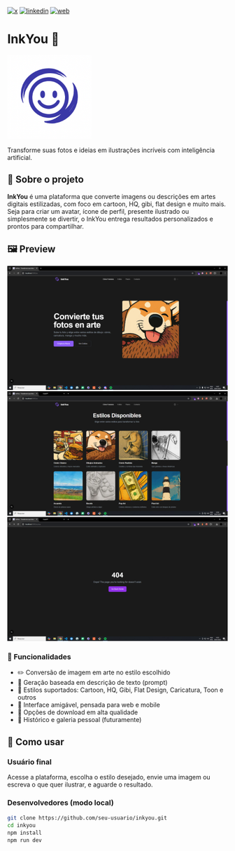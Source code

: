 [![x](https://img.shields.io/badge/X-000000?style=for-the-badge&logo=X&logoColor=white)](https://twitter.com/t_h_e_u)
[![linkedin](https://img.shields.io/badge/Linkedin-0A66C2?style=for-the-badge&logo=linkedin&logoColor=white)](https://www.linkedin.com/in/matheusgbatista/)
[![web](https://img.shields.io/badge/web-000000?style=for-the-badge&logo=web&logoColor=white)](https://t-heu.github.io)

# InkYou 🎨

![alt text](docs/logo.png "Icone do app")

Transforme suas fotos e ideias em ilustrações incríveis com inteligência artificial.

## 📌 Sobre o projeto

**InkYou** é uma plataforma que converte imagens ou descrições em artes digitais estilizadas, com foco em cartoon, HQ, gibi, flat design e muito mais. Seja para criar um avatar, ícone de perfil, presente ilustrado ou simplesmente se divertir, o InkYou entrega resultados personalizados e prontos para compartilhar.

## 🖼️ Preview
![Screen 1](docs/preview.png "Screen 1")
![Screen 2](docs/image.png "Screen 2")
![Screen 2](docs/image1.png "Screen 2")

### 🌟 Funcionalidades

- ✏️ Conversão de imagem em arte no estilo escolhido
- 🧠 Geração baseada em descrição de texto (prompt)
- 🎨 Estilos suportados: Cartoon, HQ, Gibi, Flat Design, Caricatura, Toon e outros
- 📱 Interface amigável, pensada para web e mobile
- 🔄 Opções de download em alta qualidade
- 💾 Histórico e galeria pessoal (futuramente)

## 🚀 Como usar

### Usuário final
Acesse a plataforma, escolha o estilo desejado, envie uma imagem ou escreva o que quer ilustrar, e aguarde o resultado.

### Desenvolvedores (modo local)

```bash
git clone https://github.com/seu-usuario/inkyou.git
cd inkyou
npm install
npm run dev
```
